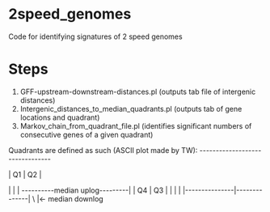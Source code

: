 # 2speed_genomes
Code for identifying signatures of 2 speed genomes

# Steps

1. GFF-upstream-downstream-distances.pl (outputs tab file of intergenic distances)
2. Intergenic_distances_to_median_quadrants.pl (outputs tab of gene locations and quadrant) 
3. Markov_chain_from_quadrant_file.pl (identifies significant numbers of consecutive genes of a given quadrant)

Quadrants are defined as such (ASCII plot made by TW):
  \--------------------------------

  \|   Q1          |           Q2 |

  \|               |              |
  \----------median uplog---------|
  \|   Q4          |           Q3 |
  \|               |              |
  \|---------------|--------------|
  \                |<- median downlog
